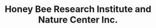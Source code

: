 ---
layout: repo
title: "Honey Bee Research Institute and Nature Center Inc."
id: 3373
permalink: repos/3373/
---